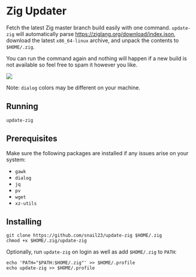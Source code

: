 # Zig Updater
Fetch the latest Zig master branch build easily with one command. `update-zig` will automatically parse https://ziglang.org/download/index.json, download the latest `x86_64-linux` archive, and unpack the contents to `$HOME/.zig`.

You can run the command again and nothing will happen if a new build is not available so feel free to spam it however you like.

![](https://user-images.githubusercontent.com/1566759/204081392-5d8659db-139f-43a6-9cad-fd145d8d1e9c.png)

Note: `dialog` colors may be different on your machine.

## Running
`update-zig`

## Prerequisites
Make sure the following packages are installed if any issues arise on your system:
- `gawk`
- `dialog`
- `jq`
- `pv`
- `wget`
- `xz-utils`

## Installing
```
git clone https://github.com/snail23/update-zig $HOME/.zig
chmod +x $HOME/.zig/update-zig
````

Optionally, run `update-zig` on login as well as add `$HOME/.zig` to `PATH`:
```
echo 'PATH="$PATH:$HOME/.zig"' >> $HOME/.profile
echo update-zig >> $HOME/.profile
```
